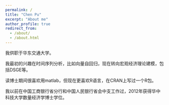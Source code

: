 ```yaml
---
permalink: /
title: "Chen Pu"
excerpt: "About me"
author_profile: true
redirect_from: 
  - /about/
  - /about.html
---
```


我供职于华东交通大学。

我最初的兴趣在时间序列分析，比如向量自回归，现在转向宏观经济理论建模，包括DSGE等。

读博士期间很喜欢用matlab，但现在更喜欢R语言，在CRAN上写过一个R包。

我以前在中国工商银行省分行和中国人民银行省会中支工作过，2012年获得华中科技大学数量经济学博士学位。
